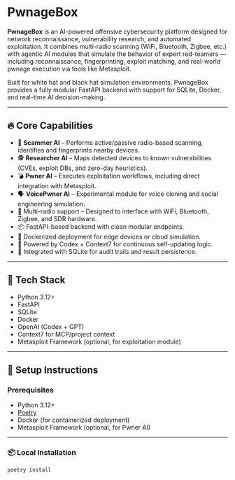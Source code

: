 # PwnageBox

**PwnageBox** is an AI-powered offensive cybersecurity platform designed for network reconnaissance, vulnerability research, and automated exploitation. It combines multi-radio scanning (WiFi, Bluetooth, Zigbee, etc.) with agentic AI modules that simulate the behavior of expert red-teamers — including reconnaissance, fingerprinting, exploit matching, and real-world pwnage execution via tools like Metasploit.

Built for white hat and black hat simulation environments, PwnageBox provides a fully modular FastAPI backend with support for SQLite, Docker, and real-time AI decision-making.

---

## 🔥 Core Capabilities

- 🧠 **Scammer AI** – Performs active/passive radio-based scanning, identifies and fingerprints nearby devices.
- 🕵️ **Researcher AI** – Maps detected devices to known vulnerabilities (CVEs, exploit DBs, and zero-day heuristics).
- 💣 **Pwner AI** – Executes exploitation workflows, including direct integration with Metasploit.
- 🗣️ **VoicePwner AI** – Experimental module for voice cloning and social engineering simulation.
- 📡 Multi-radio support – Designed to interface with WiFi, Bluetooth, Zigbee, and SDR hardware.
- 📦 FastAPI-based backend with clean modular endpoints.
- 🐳 Dockerized deployment for edge devices or cloud simulation.
- 🧠 Powered by Codex + Context7 for continuous self-updating logic.
- 📄 Integrated with SQLite for audit trails and result persistence.

---

## 🧰 Tech Stack

- Python 3.12+
- FastAPI
- SQLite
- Docker
- OpenAI (Codex + GPT)
- Context7 for MCP/project context
- Metasploit Framework (optional, for exploitation module)

---

## 🚀 Setup Instructions

### Prerequisites

- Python 3.12+
- [Poetry](https://python-poetry.org/docs/#installation)
- Docker (for containerized deployment)
- Metasploit Framework (optional, for Pwner AI)

---

### 📦 Local Installation

```bash
poetry install
